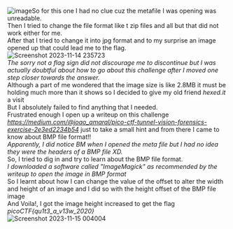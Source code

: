 ![image](https://github.com/SuniCoder9567/Crypt0n1t3/assets/89261516/936ff90e-ea27-4275-b4ff-342e361eaac5)So for this one I had no clue cuz the metafile I was opening was unreadable.  
Then I tried to change the file format like t zip files and all but that did not work either for me.  
After that I tried to change it into jpg format and to my surprise an image opened up that could lead me to the flag.  
![Screenshot 2023-11-14 235723](https://github.com/SuniCoder9567/Crypt0n1t3/assets/89261516/7e96d9c5-a7af-42c3-9468-2e47a92a8d07)  
_The sorry not a flag sign did not discourage me to discontinue but I was actually doubtful about how to go about this challenge after I moved one step closer towards the answer._  
Although a part of me wondered that the image size is like 2.8MB it must be holding much more than it shows so I decided to give my old friend _hexed.it_ a visit  
But I absolutely failed to find anything that I needed.  
Frustrated enough I open up a writeup on this challenge _https://medium.com/@joao_amaral/pico-ctf-tunnel-vision-forensics-exercise-2e3ed2234b54_ just to take a small hint and from there I came to know about BMP file format!!  
_Apparently, I did notice BM when I opened the meta file but I had no idea they were the headers of a BMP file XD._  
So, I tried to dig in and try to learn about the BMP file format.  
_I downloaded a software called "ImageMagick" as recommended by the writeup to open the image in BMP format_  
So I learnt about how I can change the value of the offset to alter the width and height of an image and I did so with the height offset of the BMP file image  
And Voila!, I got the image height increased to get the flag _picoCTF{qu1t3_a_v13w_2020}_  
![Screenshot 2023-11-15 004004](https://github.com/SuniCoder9567/Crypt0n1t3/assets/89261516/1f1f2b14-63c0-4d2e-b8ff-4f84f69239f8)








